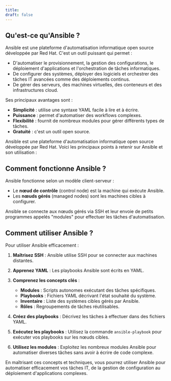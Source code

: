 ```yaml
---
title: 
draft: false
---
```

## Qu'est-ce qu'Ansible ?

Ansible est une plateforme d'automatisation informatique open source développée par Red Hat.
C'est un outil puissant qui permet :
- D'automatiser le provisionnement, la gestion des configurations, le déploiement d'applications et l'orchestration de tâches informatiques.
- De configurer des systèmes, déployer des logiciels et orchestrer des tâches IT avancées comme des déploiements continus.
- De gérer des serveurs, des machines virtuelles, des conteneurs et des infrastructures cloud.

Ses principaux avantages sont :
- **Simplicité** : utilise une syntaxe YAML facile à lire et à écrire.
- **Puissance** : permet d'automatiser des workflows complexes.
- **Flexibilité** : fournit de nombreux modules pour gérer différents types de tâches.
- **Gratuité** : c'est un outil open source.

Ansible est une plateforme d'automatisation informatique open source développée par Red Hat. Voici les principaux points à retenir sur Ansible et son utilisation :

## Comment fonctionne Ansible ?

Ansible fonctionne selon un modèle client-serveur :

- Le **nœud de contrôle** (control node) est la machine qui exécute Ansible.
- Les **nœuds gérés** (managed nodes) sont les machines cibles à configurer.

Ansible se connecte aux nœuds gérés via SSH et leur envoie de petits programmes appelés "modules" pour effectuer les tâches d'automatisation.

## Comment utiliser Ansible ?

Pour utiliser Ansible efficacement :

1. **Maîtrisez SSH** : Ansible utilise SSH pour se connecter aux machines distantes.

2. **Apprenez YAML** : Les playbooks Ansible sont écrits en YAML.

3. **Comprenez les concepts clés** :
   - **Modules** : Scripts autonomes exécutant des tâches spécifiques.
   - **Playbooks** : Fichiers YAML décrivant l'état souhaité du système.
   - **Inventaire** : Liste des systèmes cibles gérés par Ansible.
   - **Rôles** : Regroupements de tâches réutilisables.

4. **Créez des playbooks** : Décrivez les tâches à effectuer dans des fichiers YAML.

5. **Exécutez les playbooks** : Utilisez la commande `ansible-playbook` pour exécuter vos playbooks sur les nœuds cibles.

6. **Utilisez les modules** : Exploitez les nombreux modules Ansible pour automatiser diverses tâches sans avoir à écrire de code complexe.

En maîtrisant ces concepts et techniques, vous pourrez utiliser Ansible pour automatiser efficacement vos tâches IT, de la gestion de configuration au déploiement d'applications complexes.
